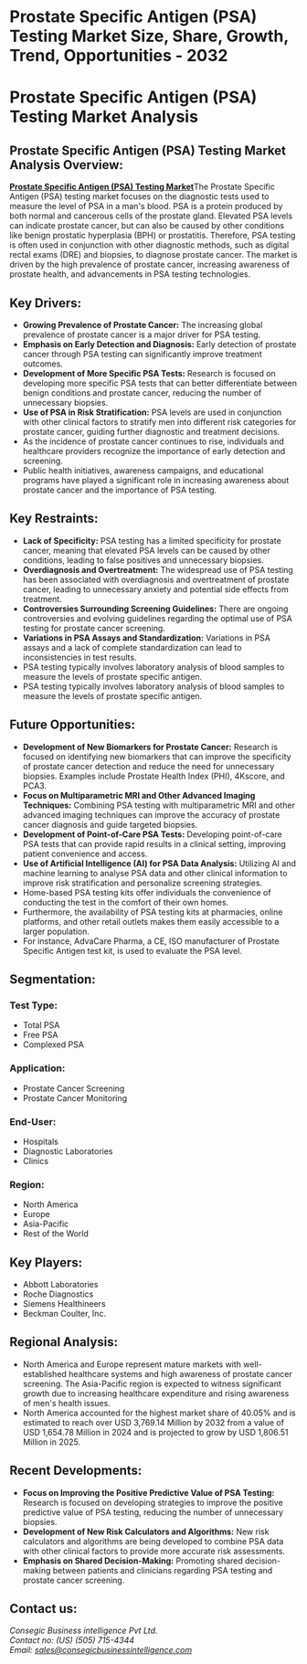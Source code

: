 # Prostate Specific Antigen (PSA) Testing Market Size, Share, Growth, Trend, Opportunities - 2032 
# Prostate Specific Antigen (PSA) Testing Market Analysis
<h2 class="text-2xl sm:text-3xl font-bold text-gray-800 mb-4">Prostate Specific Antigen (PSA) Testing Market Analysis Overview:</h2>
<p class="text-gray-700 leading-relaxed mb-4">
    <a href="https://www.consegicbusinessintelligence.com/prostate-specific-antigen-psa-testing-market"><b>Prostate Specific Antigen (PSA) Testing Market</b></a>The Prostate Specific Antigen (PSA) testing market focuses on the diagnostic
    tests used to measure the level of PSA in a man's blood. PSA is a protein
    produced by both normal and cancerous cells of the prostate gland. Elevated PSA
    levels can indicate prostate cancer, but can also be caused by other conditions
    like benign prostatic hyperplasia (BPH) or prostatitis. Therefore, PSA testing
    is often used in conjunction with other diagnostic methods, such as digital
    rectal exams (DRE) and biopsies, to diagnose prostate cancer. The market is
    driven by the high prevalence of prostate cancer, increasing awareness of
    prostate health, and advancements in PSA testing technologies.
</p>
        </section>


<h2 class="text-2xl sm:text-3xl font-bold text-gray-800 mb-4">Key Drivers:</h2>
<ul class="list-disc text-gray-700 leading-relaxed space-y-2">
    <li>
        <strong>Growing Prevalence of Prostate Cancer:</strong> The
        increasing global prevalence of prostate cancer is a major driver for PSA
        testing.
    </li>
    <li>
        <strong>Emphasis on Early Detection and Diagnosis:</strong> Early
        detection of prostate cancer through PSA testing can significantly improve
        treatment outcomes.
    </li>
    <li>
        <strong>Development of More Specific PSA Tests:</strong> Research
        is focused on developing more specific PSA tests that can better differentiate
        between benign conditions and prostate cancer, reducing the number of
        unnecessary biopsies.
    </li>
    <li>
        <strong>Use of PSA in Risk Stratification:</strong> PSA levels
        are used in conjunction with other clinical factors to stratify men into
        different risk categories for prostate cancer, guiding further diagnostic and
        treatment decisions.
    </li>
    <li>
        As the incidence of prostate cancer continues to
        rise, individuals and healthcare
        providers recognize the importance of early detection and screening.
    </li>
    <li>
        Public health initiatives, awareness campaigns,
        and educational programs have played a significant role in increasing awareness
        about prostate cancer and the importance of PSA testing.
    </li>
</ul>
        </section>


<h2 class="text-2xl sm:text-3xl font-bold text-gray-800 mb-4">Key Restraints:</h2>
<ul class="list-disc text-gray-700 leading-relaxed space-y-2">
    <li>
        <strong>Lack of Specificity:</strong> PSA testing has a limited
        specificity for prostate cancer, meaning that elevated PSA levels can be caused
        by other conditions, leading to false positives and unnecessary biopsies.
    </li>
    <li>
        <strong>Overdiagnosis and Overtreatment:</strong> The widespread
        use of PSA testing has been associated with overdiagnosis and overtreatment of
        prostate cancer, leading to unnecessary anxiety and potential side effects from
        treatment.
    </li>
    <li>
        <strong>Controversies Surrounding Screening Guidelines:</strong>
        There are ongoing controversies and evolving guidelines regarding the optimal
        use of PSA testing for prostate cancer screening.
    </li>
    <li>
        <strong>Variations in PSA Assays and Standardization:</strong> Variations
        in PSA assays and a lack of complete standardization can lead to
        inconsistencies in test results.
    </li>
    <li>
        PSA testing typically involves laboratory
        analysis of blood samples to measure the levels of prostate specific antigen.
    </li>
    <li>
        PSA testing typically involves laboratory
        analysis of blood samples to measure the levels of prostate specific antigen.
    </li>
</ul>
        </section>


<h2 class="text-2xl sm:text-3xl font-bold text-gray-800 mb-4">Future Opportunities:</h2>
<ul class="list-disc text-gray-700 leading-relaxed space-y-2">
    <li>
        <strong>Development of New Biomarkers for Prostate
        Cancer:</strong> Research is focused on identifying new biomarkers that can improve the
        specificity of prostate cancer detection and reduce the need for unnecessary
        biopsies. Examples include Prostate Health Index (PHI), 4Kscore, and PCA3.
    </li>
    <li>
        <strong>Focus on Multiparametric MRI and Other Advanced
        Imaging Techniques:</strong> Combining PSA testing with multiparametric MRI and other
        advanced imaging techniques can improve the accuracy of prostate cancer
        diagnosis and guide targeted biopsies.
    </li>
    <li>
        <strong>Development of Point-of-Care PSA Tests:</strong>
        Developing point-of-care PSA tests that can provide rapid results in a clinical
        setting, improving patient convenience and access.
    </li>
    <li>
        <strong>Use of Artificial
        Intelligence (AI) for PSA Data Analysis:</strong> Utilizing AI and machine learning
        to analyse PSA data and other clinical information to improve risk
        stratification and personalize screening strategies.
    </li>
    <li>
        Home-based PSA testing kits offer individuals
        the convenience of conducting the test in the comfort of their own homes.
    </li>
    <li>
        Furthermore, the availability of PSA testing
        kits at pharmacies, online platforms, and other retail outlets makes them
        easily accessible to a larger population.
    </li>
    <li>
        For instance, AdvaCare Pharma, a CE, ISO
        manufacturer of Prostate Specific Antigen test kit, is used to evaluate the PSA
        level.
    </li>
</ul>
        </section>


<h2 class="text-2xl sm:text-3xl font-bold text-gray-800 mb-4">Segmentation:</h2>
<div class="mb-4">
    <h3 class="text-xl sm:text-2xl font-bold text-gray-800 mb-2">Test Type:</h3>
    <ul class="list-disc text-gray-700 leading-relaxed space-y-1">
        <li>Total PSA</li>
        <li>Free PSA</li>
        <li>Complexed PSA</li>
    </ul>
</div>
<div class="mb-4">
    <h3 class="text-xl sm:text-2xl font-bold text-gray-800 mb-2">Application:</h3>
    <ul class="list-disc text-gray-700 leading-relaxed space-y-1">
        <li>Prostate Cancer Screening</li>
        <li>Prostate Cancer Monitoring</li>
    </ul>
</div>
<div class="mb-4">
    <h3 class="text-xl sm:text-2xl font-bold text-gray-800 mb-2">End-User:</h3>
    <ul class="list-disc text-gray-700 leading-relaxed space-y-1">
        <li>Hospitals</li>
        <li>Diagnostic Laboratories</li>
        <li>Clinics</li>
    </ul>
</div>
<div class="mb-4">
    <h3 class="text-xl sm:text-2xl font-bold text-gray-800 mb-2">Region:</h3>
    <ul class="list-disc text-gray-700 leading-relaxed space-y-1">
        <li>North America</li>
        <li>Europe</li>
        <li>Asia-Pacific</li>
        <li>Rest of the World</li>
    </ul>
</div>
        </section>


<h2 class="text-2xl sm:text-3xl font-bold text-gray-800 mb-4">Key Players:</h2>
<ul class="list-disc text-gray-700 leading-relaxed space-y-2">
    <li>Abbott Laboratories</li>
    <li>Roche Diagnostics</li>
    <li>Siemens Healthineers</li>
    <li>Beckman Coulter, Inc.</li>
</ul>
        </section>


<h2 class="text-2xl sm:text-3xl font-bold text-gray-800 mb-4">Regional Analysis:</h2>
<ul class="list-disc text-gray-700 leading-relaxed space-y-2">
    <li>
        North America and Europe represent mature markets with
        well-established healthcare systems and high awareness of prostate cancer
        screening. The Asia-Pacific region is expected to witness significant growth
        due to increasing healthcare expenditure and rising
        awareness of men's health issues.
    </li>
    <li>
        North America accounted for the highest market share of
        40.05% and is estimated to reach over USD 3,769.14 Million by 2032 from a value
        of USD 1,654.78 Million in 2024 and is projected to grow by USD 1,806.51
        Million in 2025.
    </li>
</ul>
        </section>


<h2 class="text-2xl sm:text-3xl font-bold text-gray-800 mb-4">Recent Developments:</h2>
<ul class="list-disc text-gray-700 leading-relaxed space-y-2">
    <li>
        <strong>Focus on Improving the Positive Predictive Value of PSA
        Testing:</strong> Research is focused on developing strategies to improve the positive
        predictive value of PSA testing, reducing the number of unnecessary biopsies.
    </li>
    <li>
        <strong>Development of New Risk Calculators and Algorithms:</strong> New risk
        calculators and algorithms are being developed to combine PSA data with other
        clinical factors to provide more accurate risk assessments.
    </li>
    <li>
        <strong>Emphasis on Shared Decision-Making:</strong> Promoting shared
        decision-making between patients and clinicians regarding PSA testing and
        prostate cancer screening.
    </li>
</ul>
        </section>


<h2 class="text-2xl sm:text-3xl font-bold text-gray-800 mb-4">Contact us:</h2>
<address class="text-gray-700 leading-relaxed not-italic">
    Consegic Business intelligence Pvt Ltd.<br>
    Contact no: (US) (505) 715-4344<br>
    Email: <a href="mailto:sales@consegicbusinessintelligence.com" class="text-blue-600 hover:underline">sales@consegicbusinessintelligence.com</a>
</address>
        </section>
    </div>
</body>
</html>
